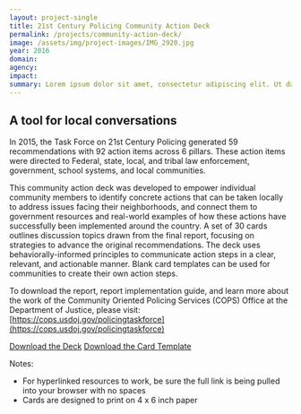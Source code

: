 ```yaml
---
layout: project-single
title: 21st Century Policing Community Action Deck
permalink: /projects/community-action-deck/
image: /assets/img/project-images/IMG_2920.jpg
year: 2016
domain:
agency:
impact:
summary: Lorem ipsum dolor sit amet, consectetur adipiscing elit. Ut dapibus nisl vitae libero pulvinar tempor.
---
```


## A tool for local conversations

In 2015, the Task Force on 21st Century Policing generated 59 recommendations with 92 action items across 6 pillars. These action items were directed to Federal, state, local, and tribal law enforcement, government, school systems, and local communities.

This community action deck was developed to empower individual community members to identify concrete actions that can be taken locally to address issues facing their neighborhoods, and connect them to government resources and real-world examples of how these actions have successfully been implemented around the country. A set of 30 cards outlines discussion topics drawn from the final report, focusing on strategies to advance the original recommendations. The deck uses behaviorally-informed principles to communicate action steps in a clear, relevant, and actionable manner. Blank card templates can be used for communities to create their own action steps.

To download the report, report implementation guide, and learn more about the work of the Community Oriented Policing Services (COPS) Office at the Department of Justice, please visit: [https://cops.usdoj.gov/policingtaskforce](https://cops.usdoj.gov/policingtaskforce)

<a class="usa-button" href="{{site.baseurl}}/assets/files/Community Action Deck_12202016.pdf">Download the Deck</a>
<a class="usa-button" href="{{site.baseurl}}/assets/files/Community Action Deck_Card Template.pptx">Download the Card Template</a>

Notes:
- For hyperlinked resources to work, be sure the full link is being pulled into your browser with no spaces
- Cards are designed to print on 4 x 6 inch paper


